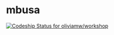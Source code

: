 # mbusa
[ ![Codeship Status for oliviamw/workshop](https://app.codeship.com/projects/d7b3bcf0-cef2-0136-b16c-765cc20cd5da/status?branch=master)](https://app.codeship.com/projects/315788)